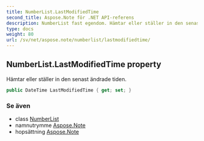 ```yaml
---
title: NumberList.LastModifiedTime
second_title: Aspose.Note för .NET API-referens
description: NumberList fast egendom. Hämtar eller ställer in den senast ändrade tiden.
type: docs
weight: 80
url: /sv/net/aspose.note/numberlist/lastmodifiedtime/
---
```

## NumberList.LastModifiedTime property

Hämtar eller ställer in den senast ändrade tiden.

```csharp
public DateTime LastModifiedTime { get; set; }
```

### Se även

* class [NumberList](../)
* namnutrymme [Aspose.Note](../../numberlist/)
* hopsättning [Aspose.Note](../../../)


